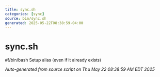 ```yaml
---
title: sync.sh
categories: [sync]
source: bin/sync.sh
generated: 2025-05-22T08:38:59-04:00
---
```


# sync.sh

#!/bin/bash
Setup alias (even if it already exists)

_Auto-generated from source script on Thu May 22 08:38:59 AM EDT 2025_
